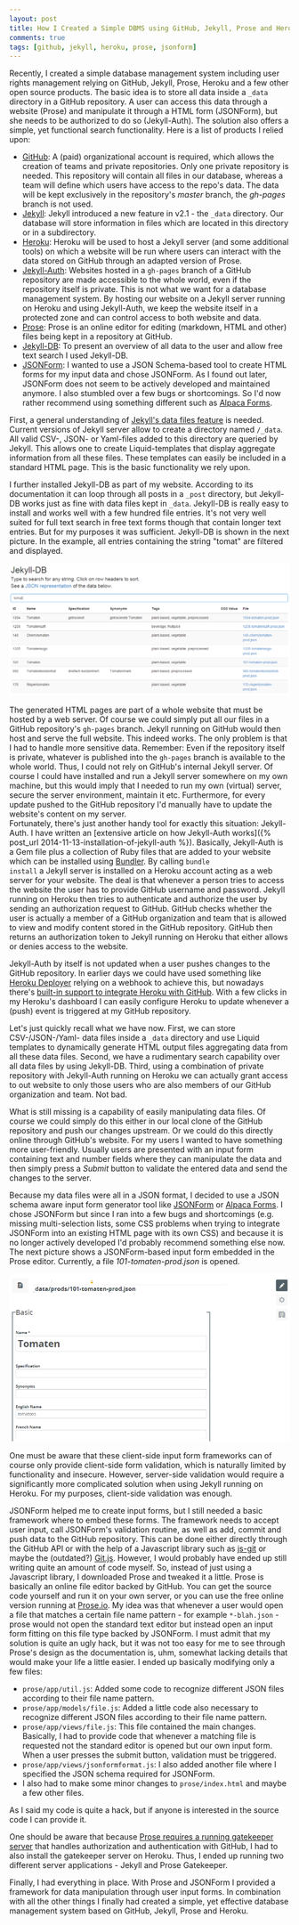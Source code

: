 ```yaml
---
layout: post
title: How I Created a Simple DBMS using GitHub, Jekyll, Prose and Heroku
comments: true
tags: [github, jekyll, heroku, prose, jsonform]
---
```

Recently, I created a simple database management system including user rights management relying on GitHub, Jekyll, Prose, Heroku and a few other open source products. The basic idea is to store all data inside a <code>_data</code> directory in a GitHub repository. A user can access this data through a website (Prose) and manipulate it through a HTML form (JSONForm), but she needs to be authorized to do so (Jekyll-Auth). The solution also offers a simple, yet functional search functionality. Here is a list of products I relied upon:<span class="more"></span>

* [GitHub](https://github.com): A (paid) organizational account is required, which allows the creation of teams and private repositories. Only one private repository is needed. This repository will contain all files in our database, whereas a team will define which users have access to the repo's data. The data will be kept exclusively in the repository's _master_ branch, the _gh-pages_ branch is not used.
* [Jekyll](http://jekyllrb.com/): Jekyll introduced a new feature in v2.1 - the <code>_data</code> directory. Our database will store information in files which are located in this directory or in a subdirectory.
* [Heroku](http://www.heroku.com/): Heroku will be used to host a Jekyll server (and some additional tools) on which a website will be run where users can interact with the data stored on GitHub through an adapted version of Prose.
* [Jekyll-Auth](https://github.com/benbalter/jekyll-auth): Websites hosted in a <code>gh-pages</code> branch of a GitHub repository are made accessible to the whole world, even if the repository itself is private. This is not what we want for a database management system. By hosting our website on a Jekyll server running on Heroku and using Jekyll-Auth, we keep the website itself in a protected zone and can control access to both website and data.
* [Prose](https://github.com/prose/prose): Prose is an online editor for editing (markdown, HTML and other) files being kept in a repository at GitHub.
* [Jekyll-DB](https://github.com/rypan/jekyll-db): To present an overview of all data to the user and allow free text search I used Jekyll-DB.
* [JSONForm](https://github.com/joshfire/jsonform): I wanted to use a JSON Schema-based tool to create HTML forms for my input data and chose JSONForm. As I found out later, JSONForm does not seem to be actively developed and maintained anymore. I also stumbled over a few bugs or shortcomings. So I'd now rather recommend using something different such as [Alpaca Forms](http://www.alpacajs.org/).

First, a general understanding of [Jekyll's data files feature](http://jekyllrb.com/docs/datafiles/) is needed. Current versions of Jekyll server allow to create a directory named <code>/_data</code>. All valid CSV-, JSON- or Yaml-files added to this directory are queried by Jekyll. This allows one to create Liquid-templates that display aggregate information from all these files. These templates can easily be included in a standard HTML page. This is the basic functionality we rely upon.

I further installed Jekyll-DB as part of my website. According to its documentation it can loop through all posts in a <code>&#95;post</code> directory, but Jekyll-DB works just as fine with data files kept in <code>&#95;data</code>. Jekyll-DB is really easy to install and works well with a few hundred file entries. It's not very well suited for full text search in free text forms though that contain longer text entries. But for my purposes it was sufficient. Jekyll-DB is shown in the next picture. In the example, all entries containing the string "tomat" are filtered and displayed.

![Jekyll-DB Screenshot](/public/img/2015-02-04-jekyll-db-screenshot.png "Jekyll-DB Screenshot")

The generated HTML pages are part of a whole website that must be hosted by a web server. Of course we could simply put all our files in a GitHub repository's <code>gh-pages</code> branch. Jekyll running on GitHub would then host and serve the full website. This indeed works. The only problem is that I had to handle more sensitive data. Remember: Even if the repository itself is private, whatever is published into the <code>gh-pages</code> branch is available to the whole world. Thus, I could not rely on GitHub's internal Jekyll server. Of course I could have installed and run a Jekyll server somewhere on my own machine, but this would imply that I needed to run my own (virtual) server, secure the server environment, maintain it etc. Furthermore, for every update pushed to the GitHub repository I'd manually have to update the website's content on my server.  
Fortunately, there's just another handy tool for exactly this situation: Jekyll-Auth. I have written an [extensive article on how Jekyll-Auth works]({% post_url 2014-11-13-installation-of-jekyll-auth %}). Basically, Jekyll-Auth is a Gem file plus a collection of Ruby files that are added to your website which can be installed using [Bundler](http://bundler.io/). By calling <code>bundle install</code> a Jekyll server is installed on a Heroku account acting as a web server for your website. The deal is that whenever a person tries to access the website the user has to provide GitHub username and password. Jekyll running on Heroku then tries to authenticate and authorize the user by sending an authorization request to GitHub. GitHub checks whether the user is actually a member of a GitHub organization and team that is allowed to view and modify content stored in the GitHub repository. GitHub then returns an authorization token to Jekyll running on Heroku that either allows or denies access to the website.

Jekyll-Auth by itself is not updated when a user pushes changes to the GitHub repository. In earlier days we could have used something like [Heroku Deployer](https://github.com/himynameisjonas/heroku-deployer/) relying on a webhook to achieve this, but nowadays there's [built-in support to integrate Heroku with GitHub](https://devcenter.heroku.com/articles/github-integration). With a few clicks in my Heroku's dashboard I can easily configure Heroku to update whenever a (push) event is triggered at my GitHub repository.

Let's just quickly recall what we have now. First, we can store CSV-/JSON-/Yaml- data files inside a <code>_data</code> directory and use Liquid templates to dynamically generate HTML output files aggregating data from all these data files. Second, we have a rudimentary search capability over all data files by using Jekyll-DB. Third, using a combination of private repository with Jekyll-Auth running on Heroku we can actually grant access to out website to only those users who are also members of our GitHub organization and team. Not bad.

What is still missing is a capability of easily manipulating data files. Of course we could simply do this either in our local clone of the GitHub repository and push our changes upstream. Or we could do this directly online through GitHub's website. For my users I wanted to have something more user-friendly. Usually users are presented with an input form containing text and number fields where they can manipulate the data and then simply press a _Submit_ button to validate the entered data and send the changes to the server.

Because my data files were all in a JSON format, I decided to use a JSON schema aware input form generator tool like [JSONForm](https://github.com/joshfire/jsonform) or [Alpaca Forms](http://www.alpacajs.org/). I chose JSONForm but since I ran into a few bugs and shortcomings (e.g. missing multi-selection lists, some CSS problems when trying to integrate JSONForm into an existing HTML page with its own CSS) and because it is no longer actively developed I'd probably recommend something else now. The next picture shows a JSONForm-based input form embedded in the Prose editor. Currently, a file _101-tomaten-prod.json_ is opened.

![JSONForm Prose Screenshot](/public/img/2015-02-04-jsonform-prose-screenshot.png "JSONForm Prose Screenshot")

One must be aware that these client-side input form frameworks can of course only provide client-side form validation, which is naturally limited by functionality and insecure. However, server-side validation would require a significantly more complicated solution when using Jekyll running on Heroku. For my purposes, client-side validation was enough.

JSONForm helped me to create input forms, but I still needed a basic framework where to embed these forms. The framework needs to accept user input, call JSONForm's validation routine, as well as add, commit and push data to the GitHub repository. This can be done either directly through the GitHub API or with the help of a Javascript library such as [js-git](https://github.com/creationix/js-git) or maybe the (outdated?) [Git.js](https://github.com/danlucraft/git.js). However, I would probably have ended up still writing quite an amount of code myself. So, instead of just using a Javascript library, I downloaded Prose and tweaked it a little. Prose is basically an online file editor backed by GitHub. You can get the source code yourself and run it on your own server, or you can use the free online version running at [Prose.io](http://prose.io/). My idea was that whenever a user would open a file that matches a certain file name pattern - for example <code>*-blah.json</code> - prose would not open the standard text editor but instead open an input form fitting on this file type backed by JSONForm. I must admit that my solution is quite an ugly hack, but it was not too easy for me to see through Prose's design as the documentation is, uhm, somewhat lacking details that would make your life a little easier. I ended up basically modifying only a few files:

* <code>prose/app/util.js</code>: Added some code to recognize different JSON files according to their file name pattern.
* <code>prose/app/models/file.js</code>: Added a little code also necessary to recognize different JSON files according to their file name pattern.
* <code>prose/app/views/file.js</code>: This file contained the main changes. Basically, I had to provide code that whenever a matching file is requested not the standard editor is opened but our own input form. When a user presses the submit button, validation must be triggered.
* <code>prose/app/views/jsonformformat.js</code>: I also added another file where I specified the JSON schema required for JSONForm.
* I also had to make some minor changes to <code>prose/index.html</code> and maybe a few other files.

As I said my code is quite a hack, but if anyone is interested in the source code I can provide it.

One should be aware that because [Prose requires a running gatekeeper server](https://github.com/prose/gatekeeper) that handles authorization and authentication with GitHub, I had to also install the gatekeeper server on Heroku. Thus, I ended up running two different server applications - Jekyll and Prose Gatekeeper.

Finally, I had everything in place. With Prose and JSONForm I provided a framework for data manipulation through user input forms. In combination with all the other things I finally had created a simple, yet effective database management system based on GitHub, Jekyll, Prose and Heroku.